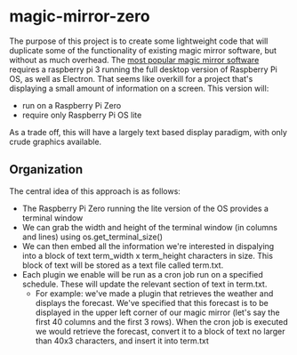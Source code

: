 # magic-mirror-zero
The purpose of this project is to create some lightweight code that will duplicate some of the functionality of existing magic mirror software, but without as much overhead.
The [most popular magic mirror software](https://github.com/MichMich/MagicMirror) requires a raspberry pi 3 running the full desktop version of Raspberry Pi OS, as well as Electron. That seems like overkill for a project that's displaying a small amount of information on a screen. 
This version will:
- run on a Raspberry Pi Zero
- require only Raspberry Pi OS lite

As a trade off, this will have a largely text based display paradigm, with only crude graphics available.  

## Organization
The central idea of this approach is as follows:
- The Raspberry Pi Zero running the lite version of the OS provides a terminal window
- We can grab the width and height of the terminal window (in columns and lines) using os.get_terminal_size()
- We can then embed all the information we're interested in dispalying into a block of text term_width x term_height characters in size. This block of text will be stored as a text file called term.txt.
- Each plugin we enable will be run as a cron job run on a specified schedule. These will update the relevant section of text in term.txt.
    - For example: we've made a plugin that retrieves the weather and displays the forecast. We've specified that this forecast is to be displayed in the upper left corner of our magic mirror (let's say the first 40 columns and the first 3 rows). When the cron job is executed we would retrieve the forecast, convert it to a block of text no larger than 40x3 characters, and insert it into term.txt

